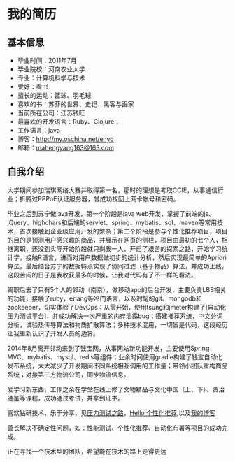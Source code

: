 我的简历
==========

## 基本信息

- 毕业时间：2011年7月
- 毕业院校：河南农业大学
- 专业：计算机科学与技术
- 爱好：看书
- 擅长的运动：篮球、羽毛球
- 喜欢的书：苏菲的世界、史记、黑客与画家
- 当前所在公司：江苏钱旺
- 最喜欢的开发语言：Ruby、Clojure；
- 工作语言：java
- 博客：http://my.oschina.net/enyo
- 邮箱：mahengyang163@163.com


## 自我介绍

大学期间参加瑞琪网络大赛并取得第一名，那时的理想是考取CCIE，从事通信行业；折腾过PPPoE认证服务器，曾成功找回上网卡帐号和密码。

毕业之后到苏宁做java开发，第一个阶段是java web开发，掌握了前端的js、jQuery、highchars和后端的servlet、spring、mybatis、sql、maven等常用技术，首次接触到企业级应用开发的繁杂；第二个阶段是参与个性化推荐项目，项目的目的是预测用户感兴趣的商品，并展示在网页的侧栏，项目由最初的七个人，相继离职，还没到实际开始阶段就只剩我一人，开启了艰苦的探索之路，开始学习统计学，接触R语言，进而对用户数据做初步的统计分析，然后实现最简单的Apriori算法，最后结合苏宁的数据特点实现了协同过滤（基于物品）算法，并成功上线，这段苦闷的日子是我收获最多的时候，让我对代码有了不一样的看法。


离职后去了只有5个人的邻动（南京），做移动app的后台开发，主要负责LBS相关的功能，接触了ruby，erlang等冷门语言，以及时髦的git、mongodb和zookeeper，切实体验了DevOps；从零开始，使用tsung和jmeter构建了[自动化压力测试平台]，并成功解决一次严重的内存泄露bug；搭建推荐系统，中文分词分析，试验热传导算法和物质扩散算法；多种技术混用，一切皆是代码，这段经历让我重新认识了开发人员的边界。

2014年8月离开邻动来到了钱宝网，从事网站新功能开发，主要使用Spring MVC、mybatis、mysql、redis等组件；业余时间使用gradle构建了钱宝自动化发布系统，大大减少了开发期间不同系统相互调用的工作量；带领小团队重构商品系统；对接第三方物流公司，同步物流信息。

爱学习新东西，工作之余在学堂在线上修了文物精品与文化中国（上、下）、资治通鉴等课程，成功通过考试，并拿到证书。

喜欢钻研技术，乐于分享，见[压力测试之路](http://mahengyang.github.io/zapya-loadtest.html)，[Hello 个性化推荐](http://mahengyang.github.io/hello-recsys.pdf),以及[我的博客](http://my.oschina.net/enyo)

善长解决不确定性问题，如：性能测试、个性化推荐、自动化布署等项目的成功完成。

正在寻找一个技术型的团队，希望能在技术的路上走得更远
